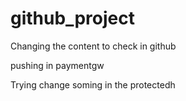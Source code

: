# github_project

Changing the content to check in github

pushing in paymentgw

Trying change soming in the protectedh
